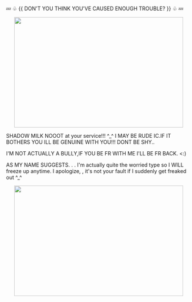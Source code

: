 💤 ♧ {{ DON'T YOU THINK YOU'VE CAUSED ENOUGH TROUBLE? }} ♧ 💤


<p align="center">
  <img width="460" height="300" src="https://github.com/user-attachments/assets/554570f6-ea43-4df3-899f-7a9543925874">
</p>

SHADOW MILK NOOOT at your service!!! ^_^
I MAY BE RUDE IC.IF IT BOTHERS YOU ILL BE GENUINE WITH YOU!!! DONT BE SHY..

I'M NOT ACTUALLY A BULLY,IF YOU BE FR WITH ME I'LL BE FR BACK. <:)

AS MY NAME SUGGESTS. . . I'm actually quite the worried type so I WILL freeze up anytime. I apologize, , it's not your fault if I suddenly get freaked out ^_^
<p align="center">
  <img width="460" height="300" src="https://github.com/user-attachments/assets/6feec68f-4470-400b-bb36-7aad3138cb3b">
</p>  
